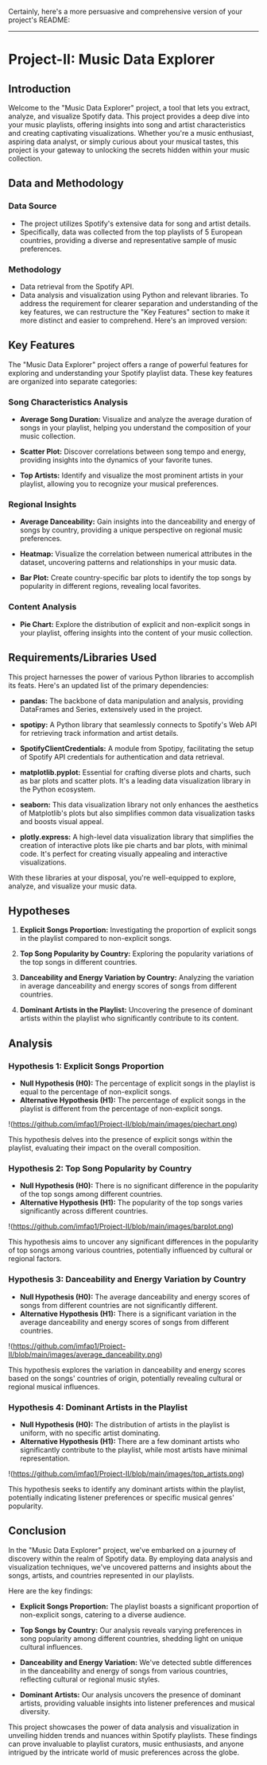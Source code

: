 Certainly, here's a more persuasive and comprehensive version of your project's README:

---

# Project-II: Music Data Explorer

## Introduction

Welcome to the "Music Data Explorer" project, a tool that lets you extract, analyze, and visualize Spotify data. This project provides a deep dive into your music playlists, offering insights into song and artist characteristics and creating captivating visualizations. Whether you're a music enthusiast, aspiring data analyst, or simply curious about your musical tastes, this project is your gateway to unlocking the secrets hidden within your music collection.


## Data and Methodology

### Data Source

- The project utilizes Spotify's extensive data for song and artist details.
- Specifically, data was collected from the top playlists of 5 European countries, providing a diverse and representative sample of music preferences.

### Methodology

- Data retrieval from the Spotify API.
- Data analysis and visualization using Python and relevant libraries.
To address the requirement for clearer separation and understanding of the key features, we can restructure the "Key Features" section to make it more distinct and easier to comprehend. Here's an improved version:

## Key Features

The "Music Data Explorer" project offers a range of powerful features for exploring and understanding your Spotify playlist data. These key features are organized into separate categories:


### Song Characteristics Analysis
- **Average Song Duration:** Visualize and analyze the average duration of songs in your playlist, helping you understand the composition of your music collection.

- **Scatter Plot:** Discover correlations between song tempo and energy, providing insights into the dynamics of your favorite tunes.

- **Top Artists:** Identify and visualize the most prominent artists in your playlist, allowing you to recognize your musical preferences.

### Regional Insights
- **Average Danceability:** Gain insights into the danceability and energy of songs by country, providing a unique perspective on regional music preferences.

- **Heatmap:** Visualize the correlation between numerical attributes in the dataset, uncovering patterns and relationships in your music data.

- **Bar Plot:** Create country-specific bar plots to identify the top songs by popularity in different regions, revealing local favorites.

### Content Analysis
- **Pie Chart:** Explore the distribution of explicit and non-explicit songs in your playlist, offering insights into the content of your music collection.

## Requirements/Libraries Used

This project harnesses the power of various Python libraries to accomplish its feats. Here's an updated list of the primary dependencies:

- **pandas:** The backbone of data manipulation and analysis, providing DataFrames and Series, extensively used in the project.

- **spotipy:** A Python library that seamlessly connects to Spotify's Web API for retrieving track information and artist details.

- **SpotifyClientCredentials:** A module from Spotipy, facilitating the setup of Spotify API credentials for authentication and data retrieval.

- **matplotlib.pyplot:** Essential for crafting diverse plots and charts, such as bar plots and scatter plots. It's a leading data visualization library in the Python ecosystem.

- **seaborn:** This data visualization library not only enhances the aesthetics of Matplotlib's plots but also simplifies common data visualization tasks and boosts visual appeal.

- **plotly.express:** A high-level data visualization library that simplifies the creation of interactive plots like pie charts and bar plots, with minimal code. It's perfect for creating visually appealing and interactive visualizations.

With these libraries at your disposal, you're well-equipped to explore, analyze, and visualize your music data.

## Hypotheses

1. **Explicit Songs Proportion:** Investigating the proportion of explicit songs in the playlist compared to non-explicit songs.

2. **Top Song Popularity by Country:** Exploring the popularity variations of the top songs in different countries.

3. **Danceability and Energy Variation by Country:** Analyzing the variation in average danceability and energy scores of songs from different countries.

4. **Dominant Artists in the Playlist:** Uncovering the presence of dominant artists within the playlist who significantly contribute to its content.

## Analysis

### Hypothesis 1: Explicit Songs Proportion

- **Null Hypothesis (H0):** The percentage of explicit songs in the playlist is equal to the percentage of non-explicit songs.
- **Alternative Hypothesis (H1):** The percentage of explicit songs in the playlist is different from the percentage of non-explicit songs.

!(https://github.com/imfap1/Project-II/blob/main/images/piechart.png)

This hypothesis delves into the presence of explicit songs within the playlist, evaluating their impact on the overall composition.

### Hypothesis 2: Top Song Popularity by Country

- **Null Hypothesis (H0):** There is no significant difference in the popularity of the top songs among different countries.
- **Alternative Hypothesis (H1):** The popularity of the top songs varies significantly across different countries.

!(https://github.com/imfap1/Project-II/blob/main/images/barplot.png)

This hypothesis aims to uncover any significant differences in the popularity of top songs among various countries, potentially influenced by cultural or regional factors.

### Hypothesis 3: Danceability and Energy Variation by Country

- **Null Hypothesis (H0):** The average danceability and energy scores of songs from different countries are not significantly different.
- **Alternative Hypothesis (H1):** There is a significant variation in the average danceability and energy scores of songs from different countries.

!(https://github.com/imfap1/Project-II/blob/main/images/average_danceability.png)

This hypothesis explores the variation in danceability and energy scores based on the songs' countries of origin, potentially revealing cultural or regional musical influences.

### Hypothesis 4: Dominant Artists in the Playlist

- **Null Hypothesis (H0):** The distribution of artists in the playlist is uniform, with no specific artist dominating.
- **Alternative Hypothesis (H1):** There are a few dominant artists who significantly contribute to the playlist, while most artists have minimal representation.

!(https://github.com/imfap1/Project-II/blob/main/images/top_artists.png)
 
This hypothesis seeks to identify any dominant artists within the playlist, potentially indicating listener preferences or specific musical genres' popularity.

## Conclusion

In the "Music Data Explorer" project, we've embarked on a journey of discovery within the realm of Spotify data. By employing data analysis and visualization techniques, we've uncovered patterns and insights about the songs, artists, and countries represented in our playlists.

Here are the key findings:

- **Explicit Songs Proportion:** The playlist boasts a significant proportion of non-explicit songs, catering to a diverse audience.

- **Top Songs by Country:** Our analysis reveals varying preferences in song popularity among different countries, shedding light on unique cultural influences.

- **Danceability and Energy Variation:** We've detected subtle differences in the danceability and energy of songs from various countries, reflecting cultural or regional music styles.

- **Dominant Artists:** Our analysis uncovers the presence of dominant artists, providing valuable insights into listener preferences and musical diversity.

This project showcases the power of data analysis and visualization in unveiling hidden trends and nuances within Spotify playlists. These findings can prove invaluable to playlist curators, music enthusiasts, and anyone intrigued by the intricate world of music preferences across the globe.
